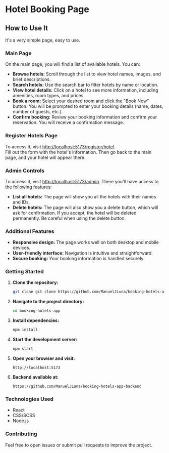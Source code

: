 # Hotel Booking Page

## How to Use It

It's a very simple page, easy to use.

### Main Page

On the main page, you will find a list of available hotels. You can:

- **Browse hotels:** Scroll through the list to view hotel names, images, and brief descriptions.
- **Search hotels:** Use the search bar to filter hotels by name or location.
- **View hotel details:** Click on a hotel to see more information, including amenities, room types, and prices.
- **Book a room:** Select your desired room and click the "Book Now" button. You will be prompted to enter your booking details (name, dates, number of guests, etc.).
- **Confirm booking:** Review your booking information and confirm your reservation. You will receive a confirmation message.

### Register Hotels Page

To access it, visit [http://localhost:5173/register/hotel](http://localhost:5173/register/hotel).  
Fill out the form with the hotel's information. Then go back to the main page, and your hotel will appear there.

### Admin Controls

To access it, visit [http://localhost:5173/admin](http://localhost:5173/admin). 
There you'll have access to the following features:

- **List all hotels:** The page will show you all the hotels with their names and IDs.
- **Delete hotels:** The page will also show you a delete button, which will ask for confirmation. If you accept, the hotel will be deleted permanently. Be careful when using the delete button.

### Additional Features

- **Responsive design:** The page works well on both desktop and mobile devices.
- **User-friendly interface:** Navigation is intuitive and straightforward.
- **Secure booking:** Your booking information is handled securely.

### Getting Started

1. **Clone the repository:**
    ```bash
    git clone git clone https://github.com/ManuelJLuna/booking-hotels-app
    ```
2. **Navigate to the project directory:**
    ```bash
    cd booking-hotels-app
    ```
3. **Install dependencies:**
    ```bash
    npm install
    ```
4. **Start the development server:**
    ```bash
    npm start
    ```
5. **Open your browser and visit:**
    ```
    http://localhost:5173
    ```
6. **Backend available at:**
    ```
    https://github.com/ManuelJLuna/booking-hotels-app-backend
    ```

### Technologies Used

- React
- CSS/SCSS
- Node.js

### Contributing

Feel free to open issues or submit pull requests to improve the project.

